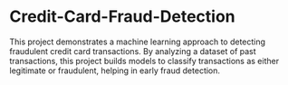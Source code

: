 # Credit-Card-Fraud-Detection
This project demonstrates a machine learning approach to detecting fraudulent credit card transactions. By analyzing a dataset of past transactions, this project builds models to classify transactions as either legitimate or fraudulent, helping in early fraud detection.
